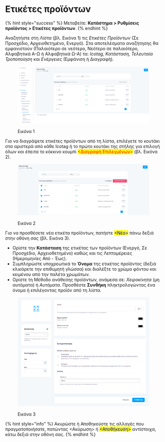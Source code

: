 # Ετικέτες προϊόντων

{% hint style="success" %}
Μεταβείτε: **Κατάστημα > Ρυθμίσεις προϊόντος > Ετικέτες προϊόντων**.
{% endhint %}

Αναζητήστε στη _Λίστα_ (βλ. Εικόνα 1) τις _Ετικέτες Προϊόντων_ (Σε Προσχέδιο, Αρχειοθετημένο, Ενεργό). Στα αποτελέσματα αναζήτησης θα εμφανιστούν (Παλαιότερο σε νεότερο, Νεότερο σε παλαιότερο, Αλφαβητικά Α-Ω ή Αλφαβητικά Ω-Α) τα: _Icotag, Κατάσταση, Τελευταία Τροποποίηση_ και _Ενέργειες_ (Εμφάνιση ή Διαγραφή).

<figure><img src="../../.gitbook/assets/ScreenHunter 685.png" alt=""><figcaption><p>Εικόνα 1</p></figcaption></figure>

Για να διαγράψετε ετικέτες προϊόντων από τη λίστα, επιλέγετε το κουτάκι στα αριστερά από κάθε Icotag ή το πρώτο κουτάκι της στήλης για επιλογή όλων και έπειτα το κόκκινο κουμπί <mark style="color:red;"><Διαγραφή Επιλεγμένων></mark> (βλ. Εικόνα 2).

<figure><img src="../../.gitbook/assets/ScreenHunter 686.png" alt=""><figcaption><p>Εικόνα 2</p></figcaption></figure>



Για να προσθέσετε νέα ετικέτα προϊόντων, πατήστε <mark style="color:blue;"><Νέο></mark> πάνω δεξιά στην οθόνη σας (βλ. Εικόνα 3).

* Ορίστε την **Κατάσταση** της ετικέτας των προϊόντων (Ενεργό, Σε Προσχέδιο, Αρχειοθετημένο) καθώς και τις Λεπτομέρειες (Ημερομηνίες Από - Έως).
* Συμπληρώστε υποχρεωτικά το **Όνομα** της ετικέτας προϊόντος (δεξιά κλικάρετε την επιθυμητή γλώσσα) και διαλέξτε το χρώμα φόντου και κειμένου από την παλέτα χρωμάτων. &#x20;
* Ορίστε τη Μέθοδο ανάθεσης προϊόντων, ανάμεσα σε: _Χειροκίνητα_ (μη αυτόματα) ή _Αυτόματα_. Προσθέστε **Συνθήκη** πληκτρολογώντας ένα όνομα ή επιλέγοντας προϊόν από τη λίστα.

<figure><img src="../../.gitbook/assets/ScreenHunter 688.png" alt=""><figcaption><p>Εικόνα 3</p></figcaption></figure>

{% hint style="info" %}
Ακυρώστε ή Αποθηκεύστε τις αλλαγές που πραγματοποιήσατε, πατώντας <Ακύρωση> ή <mark style="color:blue;"><Αποθήκευση></mark> αντίστοιχα, κάτω δεξιά στην οθόνη σας.
{% endhint %}



